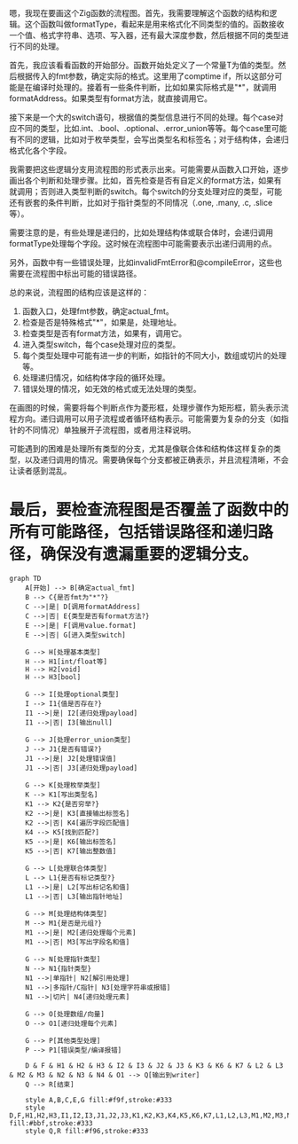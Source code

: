 嗯，我现在要画这个Zig函数的流程图。首先，我需要理解这个函数的结构和逻辑。这个函数叫做formatType，看起来是用来格式化不同类型的值的。函数接收一个值、格式字符串、选项、写入器，还有最大深度参数，然后根据不同的类型进行不同的处理。

首先，我应该看看函数的开始部分。函数开始处定义了一个常量T为值的类型。然后根据传入的fmt参数，确定实际的格式。这里用了comptime if，所以这部分可能是在编译时处理的。接着有一些条件判断，比如如果实际格式是"*"，就调用formatAddress。如果类型有format方法，就直接调用它。

接下来是一个大的switch语句，根据值的类型信息进行不同的处理。每个case对应不同的类型，比如.int、.bool、.optional、.error_union等等。每个case里可能有不同的逻辑，比如对于枚举类型，会写出类型名和标签名；对于结构体，会递归格式化各个字段。

我需要把这些逻辑分支用流程图的形式表示出来。可能需要从函数入口开始，逐步画出各个判断和处理步骤。比如，首先检查是否有自定义的format方法，如果有就调用；否则进入类型判断的switch。每个switch的分支处理对应的类型，可能还有嵌套的条件判断，比如对于指针类型的不同情况（.one, .many, .c, .slice等）。

需要注意的是，有些处理是递归的，比如处理结构体或联合体时，会递归调用formatType处理每个字段。这时候在流程图中可能需要表示出递归调用的点。

另外，函数中有一些错误处理，比如invalidFmtError和@compileError，这些也需要在流程图中标出可能的错误路径。

总的来说，流程图的结构应该是这样的：

1. 函数入口，处理fmt参数，确定actual_fmt。
2. 检查是否是特殊格式"*"，如果是，处理地址。
3. 检查类型是否有format方法，如果有，调用它。
4. 进入类型switch，每个case处理对应的类型。
5. 每个类型处理中可能有进一步的判断，如指针的不同大小，数组或切片的处理等。
6. 处理递归情况，如结构体字段的循环处理。
7. 错误处理的情况，如无效的格式或无法处理的类型。

在画图的时候，需要将每个判断点作为菱形框，处理步骤作为矩形框，箭头表示流程方向。递归调用可以用子流程或者循环结构表示。可能需要为复杂的分支（如指针的不同情况）单独展开子流程图，或者用注释说明。

可能遇到的困难是处理所有类型的分支，尤其是像联合体和结构体这样复杂的类型，以及递归调用的情况。需要确保每个分支都被正确表示，并且流程清晰，不会让读者感到混乱。

最后，要检查流程图是否覆盖了函数中的所有可能路径，包括错误路径和递归路径，确保没有遗漏重要的逻辑分支。
================================================
```mermaid
graph TD
    A[开始] --> B[确定actual_fmt]
    B --> C{是否fmt为"*"?}
    C -->|是| D[调用formatAddress]
    C -->|否| E{类型是否有format方法?}
    E -->|是| F[调用value.format]
    E -->|否| G[进入类型switch]

    G --> H[处理基本类型]
    H --> H1[int/float等]
    H --> H2[void]
    H --> H3[bool]

    G --> I[处理optional类型]
    I --> I1{值是否存在?}
    I1 -->|是| I2[递归处理payload]
    I1 -->|否| I3[输出null]

    G --> J[处理error_union类型]
    J --> J1{是否有错误?}
    J1 -->|是| J2[处理错误值]
    J1 -->|否| J3[递归处理payload]

    G --> K[处理枚举类型]
    K --> K1[写出类型名]
    K1 --> K2{是否穷举?}
    K2 -->|是| K3[直接输出标签名]
    K2 -->|否| K4[遍历字段匹配值]
    K4 --> K5[找到匹配?]
    K5 -->|是| K6[输出标签名]
    K5 -->|否| K7[输出整数值]

    G --> L[处理联合体类型]
    L --> L1{是否有标记类型?}
    L1 -->|是| L2[写出标记名和值]
    L1 -->|否| L3[输出指针地址]

    G --> M[处理结构体类型]
    M --> M1{是否是元组?}
    M1 -->|是| M2[递归处理每个元素]
    M1 -->|否| M3[写出字段名和值]

    G --> N[处理指针类型]
    N --> N1{指针类型}
    N1 -->|单指针| N2[解引用处理]
    N1 -->|多指针/C指针| N3[处理字符串或报错]
    N1 -->|切片| N4[递归处理元素]

    G --> O[处理数组/向量]
    O --> O1[递归处理每个元素]

    G --> P[其他类型处理]
    P --> P1[错误类型/编译报错]

    D & F & H1 & H2 & H3 & I2 & I3 & J2 & J3 & K3 & K6 & K7 & L2 & L3 & M2 & M3 & N2 & N3 & N4 & O1 --> Q[输出到writer]
    Q --> R[结束]
    
    style A,B,C,E,G fill:#f9f,stroke:#333
    style D,F,H1,H2,H3,I1,I2,I3,J1,J2,J3,K1,K2,K3,K4,K5,K6,K7,L1,L2,L3,M1,M2,M3,N1,N2,N3,N4,O1,P1 fill:#bbf,stroke:#333
    style Q,R fill:#f96,stroke:#333
```